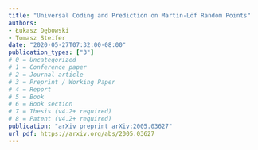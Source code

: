 ```yaml
---
title: "Universal Coding and Prediction on Martin-Löf Random Points"
authors:
- Łukasz Dębowski
- Tomasz Steifer
date: "2020-05-27T07:32:00-08:00"
publication_types: ["3"]
# 0 = Uncategorized
# 1 = Conference paper
# 2 = Journal article
# 3 = Preprint / Working Paper
# 4 = Report
# 5 = Book
# 6 = Book section
# 7 = Thesis (v4.2+ required)
# 8 = Patent (v4.2+ required)
publication: "arXiv preprint arXiv:2005.03627"
url_pdf: https://arxiv.org/abs/2005.03627
---
```

